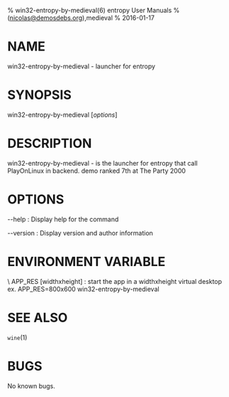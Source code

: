 % win32-entropy-by-medieval(6) entropy User Manuals
%  (nicolas@demosdebs.org),medieval
% 2016-01-17

# NAME
win32-entropy-by-medieval - launcher for entropy

# SYNOPSIS
win32-entropy-by-medieval [*options*]

# DESCRIPTION
win32-entropy-by-medieval - is the launcher for entropy that call PlayOnLinux in backend.
demo ranked 7th at The Party 2000

# OPTIONS
\--help
:   Display help for the command

\--version
:   Display version and author information

# ENVIRONMENT VARIABLE
\ APP_RES [widthxheight]
:	start the app in a widthxheight virtual desktop  
	ex. APP_RES=800x600 win32-entropy-by-medieval

# SEE ALSO
`wine`(1)

# BUGS
No known bugs.

